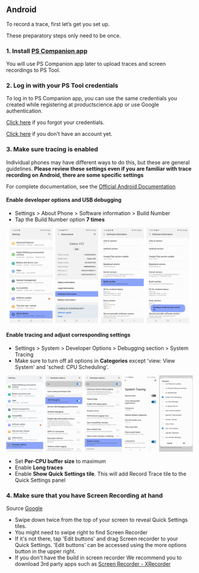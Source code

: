 Android
---------

To record a trace, first let’s get you set up.

These preparatory steps only need to be once.

### 1. Install [PS Companion app](https://play.google.com/store/apps/details?id=com.ps.companion&hl=en_US&gl=US&pli=1) 

You will use PS Companion app later to upload traces and screen recordings to PS Tool.

### 2. Log in with your PS Tool credentials

To log in to PS Companion app, you can use the same credentials you created while registering at productscience.app or use Google authentication.

[Click here](https://productscience.app/recovery-token) if you forgot your credentials.

[Click here](https://productscience.app/sign-up-trial) if you don't have an account yet.

### 3. Make sure tracing is enabled
Individual phones may have different ways to do this, but these are general guidelines. **Please review these settings even if you are familiar with trace recording on Android, there are some specific settings**

For complete documentation, see the [Official Android Documentation](https://developer.android.com/studio/debug/dev-options)

#### Enable developer options and USB debugging

- Settings &gt; About Phone &gt; Software information &gt; Build Number
- Tap the Build Number option __7 times__

![enable-developer-settings](../images/dev-options.png)

#### Enable tracing and adjust corresponding settings

- Settings &gt; System &gt; Developer Options &gt; Debugging section &gt; System Tracing
- Make sure to turn off all options in __Categories__ except 'view: View System' and 'sched: CPU Scheduling'.

![enable-tracing](../images/enable-tracing.png)

- Set __Per-CPU buffer size__ to maximum
- Enable __Long traces__
- Enable __Show Quick Settings tile__. This will add Record Trace tile to the Quick Settings panel

### 4. Make sure that you have Screen Recording at hand

Source [Google](https://support.google.com/android/answer/9075928?hl=en)

- Swipe down twice from the top of your screen to reveal Quick Settings tiles.
- You might need to swipe right to find Screen Recorder
- If it's not there, tap 'Edit buttons' and drag Screen recorder to your Quick Settings. 'Edit buttons' can be accessed using the more options button in the upper right.
- If you don't have the build in screen recorder
We recommend you to download 3rd party apps such as [Screen Recorder - XRecorder](https://play.google.com/store/apps/details?id=videoeditor.videorecorder.screenrecorder&hl=en_US&gl=US)

